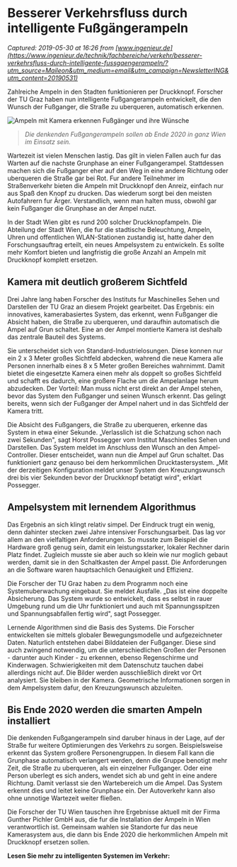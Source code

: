 # Besserer Verkehrsfluss durch intelligente Fußgängerampeln

_Captured: 2019-05-30 at 16:26 from [www.ingenieur.de](https://www.ingenieur.de/technik/fachbereiche/verkehr/besserer-verkehrsfluss-durch-intelligente-fussgaengerampeln/?utm_source=Maileon&utm_medium=email&utm_campaign=NewsletterING&utm_content=20190531)_

Zahlreiche Ampeln in den Stadten funktionieren per Druckknopf. Forscher der TU Graz haben nun intelligente Fußgangerampeln entwickelt, die den Wunsch der Fußganger, die Straße zu uberqueren, automatisch erkennen.

![Ampeln mit Kamera erkennen Fußgänger und ihre Wünsche](https://www.ingenieur.de/wp-content/uploads/2019/05/newsimage315266-e1558955216499.jpg)

> _Die denkenden Fußgangerampeln sollen ab Ende 2020 in ganz Wien im Einsatz sein._

Wartezeit ist vielen Menschen lastig. Das gilt in vielen Fallen auch fur das Warten auf die nachste Grunphase an einer Fußgangerampel. Stattdessen machen sich die Fußganger eher auf den Weg in eine andere Richtung oder uberqueren die Straße gar bei Rot. Fur andere Teilnehmer im Straßenverkehr bieten die Ampeln mit Druckknopf den Anreiz, einfach nur aus Spaß den Knopf zu drucken. Das wiederum sorgt bei den meisten Autofahrern fur Ärger. Verstandlich, wenn man halten muss, obwohl gar kein Fußganger die Grunphase an der Ampel nutzt.

In der Stadt Wien gibt es rund 200 solcher Druckknopfampeln. Die Abteilung der Stadt Wien, die fur die stadtische Beleuchtung, Ampeln, Uhren und offentlichen WLAN-Stationen zustandig ist, hatte daher den Forschungsauftrag erteilt, ein neues Ampelsystem zu entwickeln. Es sollte mehr Komfort bieten und langfristig die große Anzahl an Ampeln mit Druckknopf komplett ersetzen.

## Kamera mit deutlich großerem Sichtfeld

Drei Jahre lang haben Forscher des Instituts fur Maschinelles Sehen und Darstellen der TU Graz an diesem Projekt gearbeitet. Das Ergebnis: ein innovatives, kamerabasiertes System, das erkennt, wenn Fußganger die Absicht haben, die Straße zu uberqueren, und daraufhin automatisch die Ampel auf Grun schaltet. Eine an der Ampel montierte Kamera ist deshalb das zentrale Bauteil des Systems.

Sie unterscheidet sich von Standard-Industrielosungen. Diese konnen nur ein 2 x 3 Meter großes Sichtfeld abdecken, wahrend die neue Kamera alle Personen innerhalb eines 8 x 5 Meter großen Bereiches wahrnimmt. Damit bietet die eingesetzte Kamera einen mehr als doppelt so großes Sichtfeld und schafft es dadurch, eine großere Flache um die Ampelanlage herum abzudecken. Der Vorteil: Man muss nicht erst direkt an der Ampel stehen, bevor das System den Fußganger und seinen Wunsch erkennt. Das gelingt bereits, wenn sich der Fußganger der Ampel nahert und in das Sichtfeld der Kamera tritt.

Die Absicht des Fußgangers, die Straße zu uberqueren, erkenne das System in etwa einer Sekunde. „Verlasslich ist die Schatzung schon nach zwei Sekunden", sagt Horst Possegger vom Institut Maschinelles Sehen und Darstellen. Das System meldet im Anschluss den Wunsch an den Ampel-Controller. Dieser entscheidet, wann nun die Ampel auf Grun schaltet. Das funktioniert ganz genauso bei dem herkommlichen Drucktastersystem. „Mit der derzeitigen Konfiguration meldet unser System den Kreuzungswunsch drei bis vier Sekunden bevor der Druckknopf betatigt wird", erklart Possegger.

## Ampelsystem mit lernendem Algorithmus

Das Ergebnis an sich klingt relativ simpel. Der Eindruck trugt ein wenig, denn dahinter stecken zwei Jahre intensiver Forschungsarbeit. Das lag vor allem an den vielfaltigen Anforderungen. So musste zum Beispiel die Hardware groß genug sein, damit ein leistungsstarker, lokaler Rechner darin Platz findet. Zugleich musste sie aber auch so klein wie nur moglich gebaut werden, damit sie in den Schaltkasten der Ampel passt. Die Anforderungen an die Software waren hauptsachlich Genauigkeit und Effizienz.

Die Forscher der TU Graz haben zu dem Programm noch eine Systemuberwachung eingebaut. Sie meldet Ausfalle. „Das ist eine doppelte Absicherung. Das System wurde so entwickelt, dass es selbst in rauer Umgebung rund um die Uhr funktioniert und auch mit Spannungsspitzen und Spannungsabfallen fertig wird", sagt Possegger.

Lernende Algorithmen sind die Basis des Systems. Die Forscher entwickelten sie mittels globaler Bewegungsmodelle und aufgezeichneter Daten. Naturlich entstehen dabei Bilddateien der Fußganger. Diese sind auch zwingend notwendig, um die unterschiedlichen Großen der Personen - darunter auch Kinder - zu erkennen, ebenso Regenschirme und Kinderwagen. Schwierigkeiten mit dem Datenschutz tauchen dabei allerdings nicht auf. Die Bilder werden ausschließlich direkt vor Ort analysiert. Sie bleiben in der Kamera. Geometrische Informationen sorgen in dem Ampelsystem dafur, den Kreuzungswunsch abzuleiten.

## Bis Ende 2020 werden die smarten Ampeln installiert

Die denkenden Fußgangerampeln sind daruber hinaus in der Lage, auf der Straße fur weitere Optimierungen des Verkehrs zu sorgen. Beispielsweise erkennt das System großere Personengruppen. In diesem Fall kann die Grunphase automatisch verlangert werden, denn die Gruppe benotigt mehr Zeit, die Straße zu uberqueren, als ein einzelner Fußganger. Oder eine Person uberlegt es sich anders, wendet sich ab und geht in eine andere Richtung. Damit verlasst sie den Wartebereich um die Ampel. Das System erkennt dies und leitet keine Grunphase ein. Der Autoverkehr kann also ohne unnotige Wartezeit weiter fließen.

Die Forscher der TU Wien tauschen ihre Ergebnisse aktuell mit der Firma Gunther Pichler GmbH aus, die fur die Installation der Ampeln in Wien verantwortlich ist. Gemeinsam wahlen sie Standorte fur das neue Kamerasystem aus, die dann bis Ende 2020 die herkommlichen Ampeln mit Druckknopf ersetzen sollen.

**Lesen Sie mehr zu intelligenten Systemen im Verkehr:**
